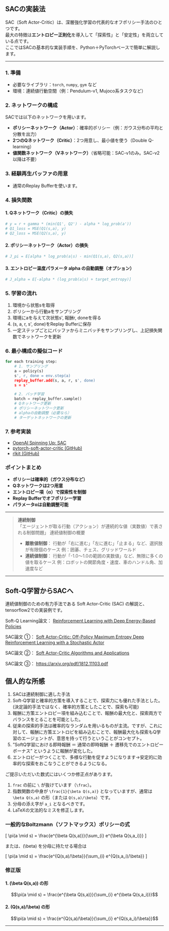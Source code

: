 ## SACの実装法

SAC（Soft Actor-Critic）は、深層強化学習の代表的なオフポリシー手法のひとつです。  
最大の特徴は**エントロピー正則化**を導入して「探索性」と「安定性」を両立している点です。  
ここではSACの基本的な実装手順を、Python＋PyTorchベースで簡単に解説します。

---

### 1. 準備

- 必要なライブラリ：`torch`, `numpy`, `gym` など
- 環境：連続値行動空間（例：Pendulum-v1, Mujoco系タスクなど）


### 2. ネットワークの構成

SACでは以下のネットワークを用います。

- **ポリシーネットワーク（Actor）**：確率的ポリシー（例：ガウス分布の平均と分散を出力）
- **2つのQネットワーク（Critic）**：2つ用意し、最小値を使う（Double Q-learning）
- **値関数ネットワーク（Vネットワーク）**（省略可能：SAC-v1のみ。SAC-v2以降は不要）


### 3. 経験再生バッファの用意

- 通常のReplay Bufferを使います。


### 4. 損失関数

#### 1. Qネットワーク（Critic）の損失
```python
# y = r + gamma * (min(Q1', Q2') - alpha * log_prob(a'))
# Q1_loss = MSE(Q1(s,a), y)
# Q2_loss = MSE(Q2(s,a), y)
```

#### 2. ポリシーネットワーク（Actor）の損失
```python
# J_pi = E[alpha * log_prob(a|s) - min(Q1(s,a), Q2(s,a))]
```

#### 3. エントロピー温度パラメータ alpha の自動調整（オプション）
```python
# J_alpha = E[-alpha * (log_prob(a|s) + target_entropy)]
```


### 5. 学習の流れ

1. 環境から状態sを取得
2. ポリシーから行動aをサンプリング
3. 環境にaを与えて次状態s', 報酬r, doneを得る
4. (s, a, r, s', done)をReplay Bufferに保存
5. 一定ステップごとにバッファからミニバッチをサンプリングし、上記損失関数でネットワークを更新


### 6. 最小構成の擬似コード

```python
for each training step:
    # 1. サンプリング
    a = policy(s)
    s', r, done = env.step(a)
    replay_buffer.add(s, a, r, s', done)
    s = s'

    # 2. バッチ学習
    batch = replay_buffer.sample()
    # Qネットワーク更新
    # ポリシーネットワーク更新
    # alphaの自動調整（必要なら）
    # ターゲットネットワークの更新
```


### 7. 参考実装

- [OpenAI Spinning Up: SAC](https://spinningup.openai.com/en/latest/algorithms/sac.html)
- [pytorch-soft-actor-critic (GitHub)](https://github.com/pranz24/pytorch-soft-actor-critic)
- [rlkit (GitHub)](https://github.com/vitchyr/rlkit)


### ポイントまとめ

- **ポリシーは確率的（ガウス分布など）**
- **Qネットワークは2つ用意**
- **エントロピー項（α）で探索性を制御**
- **Replay Bufferでオフポリシー学習**
- **パラメータαは自動調整可能**

---

>**連続制御**  
>「エージェントが取る行動（アクション）が連続的な値（実数値）で表される制御問題」
>連続値制御の概要
>- **離散値制御**：
>行動が「右に進む」「左に進む」「止まる」など、選択肢が有限個のケース
例：囲碁、チェス、グリッドワールド
>- **連続値制御**：
行動が「-1.0〜1.0の範囲の実数値」など、無限に多くの値を取るケース
例：ロボットの関節角度・速度、車のハンドル角、加速度など

---

## Soft-Q学習からSACへ
連続値制御のための有力手法である Soft Actor-Critic (SAC) の解説と、tensorflow2での実装例です。


Soft-Q Learning論文： [Reinforcement Learning with Deep Energy-Based Policies](https://arxiv.org/abs/1702.08165)

SAC論文 ①： [Soft Actor-Critic: Off-Policy Maximum Entropy Deep Reinforcement Learning with a Stochastic Actor](https://arxiv.org/abs/1801.01290)

SAC論文 ②： [Soft Actor-Critic Algorithms and Applications](https://arxiv.org/abs/1812.05905)

SAC論文 ③： https://arxiv.org/pdf/1812.11103.pdf

## 個人的な所感
1. SACは連続制御に適した手法
2. Soft-Q学習と確率的方策を導入することで、探索力にも優れた手法とした。(決定論的手法ではなく、確率的方策としたことで、探索も可能)
3. 報酬に方策エントロピー項を組み込むことで、報酬の最大化と、探索両方でバランスをとることを可能とした。
4. 従来の探索的手法は確率的なランダムを用いるものが主流。ですが、これに対して、報酬に方策エントロピを組み込むことで、報酬最大化も探索もQ学習のエージェントが、意思を持って行うということがコンセプト。
5.  ”SoftQ学習における即時報酬 ＝ 通常の即時報酬 ＋ 遷移先でのエントロピーボーナス” というように報酬が変化した。
6. エントロピーがつくことで、多様な行動を促すようになります→安定的に効率的な探索をおこなうことができるようになる。



ご提示いただいた数式にはいくつか修正点があります。

1. `frac` の前に `\` が抜けています（`\frac`）。
2. 指数関数の中身が `\frac{1}{\beta Q(s,a)}` となっていますが、通常は `\beta Q(s,a)` の形（または `Q(s,a)/\beta`）です。
3. 分母の添え字が `a_i` となるべきです。
4. LaTeXの文法的なミスを修正します。


### 一般的なBoltzmann（ソフトマックス）ポリシーの式

\[
\pi(a \mid s) = \frac{e^{\beta Q(s,a)}}{\sum_{i} e^{\beta Q(s,a_i)}}
\]

または、\(\beta\) を分母に持たせる場合は

\[
\pi(a \mid s) = \frac{e^{Q(s,a)/\beta}}{\sum_{i} e^{Q(s,a_i)/\beta}}
\]


### 修正版

#### 1. \(\beta Q(s,a)\) の形
```math
\pi(a \mid s) = \frac{e^{\beta Q(s,a)}}{\sum_{i} e^{\beta Q(s,a_i)}}
```

#### 2. \(Q(s,a)/\beta\) の形
```math
\pi(a \mid s) = \frac{e^{Q(s,a)/\beta}}{\sum_{i} e^{Q(s,a_i)/\beta}}
```

---




